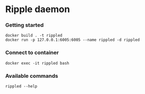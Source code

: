 # Ripple daemon

### Getting started
```
docker build . -t rippled
docker run -p 127.0.0.1:6005:6005 --name rippled -d rippled
```

### Connect to container
```
docker exec -it rippled bash
```

### Available commands
```
rippled --help
```